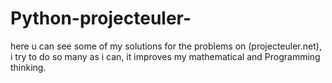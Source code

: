 # Python-projecteuler-
here u can see some of my solutions for the problems on (projecteuler.net), 
i try to do so many as i can, it improves my mathematical and Programming thinking. 

